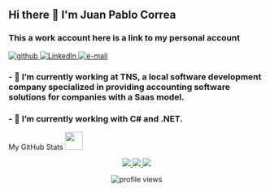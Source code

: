## Hi there 👋 I'm Juan Pablo Correa

### This a work account here is a link to my personal account 
<a href="https://github.com/JuanPCT">
    <img src="https://img.shields.io/static/v1?message=Github&logo=github&labelColor=000&color=1182c3&logoColor=white&label=%20" alt="github">
</a>
<a href="https://www.linkedin.com/in/juan-pablo-correa-tarazona-6725661b1/">
    <img src="https://img.shields.io/badge/LinkedIn-blue?style=flat-square&logo=linkedin" alt="LinkedIn">
</a>
<a href="mailto:juanpablocorreatarazona@gmail.com">
    <img src="https://img.shields.io/badge/Email-blue?style=flat-square&logo=gmail&logoColor=white" alt="e-mail">
</a>

### - 🔭 I’m currently working at TNS, a local software development company specialized in providing accounting software solutions for companies with a Saas model.
### - 🌱 I’m currently working with C# and .NET.

<summary>My GitHub Stats <img src = "https://i.pinimg.com/originals/65/c4/f4/65c4f452571be1261e9c623f7da488ac.gif" width = 35px> </summary>
<p align="center">
  <a href="https://github.com/JuanPCTNS">
    <img src="https://github-profile-summary-cards.vercel.app/api/cards/profile-details?username=JuanPCTNS&theme=transparent" />
  </a>
  <a href="https://github.com/JuanPCTNS">
    <img src="https://github-readme-streak-stats.herokuapp.com/?user=JuanPCTNS&hide_border=true&card_width=338&theme=transparent" />
  </a>
  <a href="https://github.com/JuanPCTNS">
    <img src="http://github-profile-summary-cards.vercel.app/api/cards/repos-per-language?username=JuanPCTNS&theme=transparent" />
  </a>
</div>
</p>
<p align="center"> <img src="https://komarev.com/ghpvc/?username=JuanPCTNS&label=Profile%20views&color=0e75b6&style=flat" alt="profile views" />
</p>
